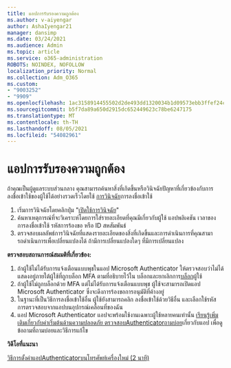 ```yaml
---
title: แอปการรับรองความถูกต้อง
ms.author: v-aiyengar
author: AshaIyengar21
manager: dansimp
ms.date: 03/24/2021
ms.audience: Admin
ms.topic: article
ms.service: o365-administration
ROBOTS: NOINDEX, NOFOLLOW
localization_priority: Normal
ms.collection: Adm_O365
ms.custom:
- "9003252"
- "9909"
ms.openlocfilehash: 1ac3158914455502d2de493dd1320034b1d09573ebb3ffef24c23eb1e816cad0
ms.sourcegitcommit: b5f7da89a650d2915dc652449623c78be6247175
ms.translationtype: MT
ms.contentlocale: th-TH
ms.lasthandoff: 08/05/2021
ms.locfileid: "54082961"
---
```

# <a name="authentication-app"></a>แอปการรับรองความถูกต้อง

ถ้าคุณเป็นผู้ดูแลระบบส่วนกลาง คุณสามารถค้นหาสิ่งที่เกิดขึ้นหรือวินิจฉัยปัญหาที่เกี่ยวข้องกับการลงชื่อเข้าใช้ของผู้ใช้ได้อย่างรวดเร็วโดยใช้ [การวินิจฉัย](https://ms.portal.azure.com/microsoft.onmicrosoft.com?loginHint=shhada@microsoft.com#blade/Microsoft_AAD_IAM/ActiveDirectoryMenuBlade/diagnose/symptomId/ms_aad_dxp_signin_caDiagnoseAndSolveSummarySymptom)การลงชื่อเข้าใช้

1. เริ่มการวินิจฉัยโดยคลิกปุ่ม "[เปิดใช้การวินิจฉัย](https://portal.azure.com/#blade/Microsoft_AAD_IAM/ActiveDirectoryMenuBlade/diagnose/symptomId/ms_aad_dxp_signin_caDiagnoseAndSolveSummarySymptom)" 
1. ค้นหาเหตุการณ์ที่จะวิเคราะห์โดยการใส่รายละเอียดที่คุณมีเกี่ยวกับผู้ใช้ แอปพลิเคชัน เวลาของการลงชื่อเข้าใช้ รหัสการร้องขอ หรือ ID สหสัมพันธ์
1. ตรวจสอบผลลัพธ์การวินิจฉัยที่แสดงรายละเอียดของสิ่งที่เกิดขึ้นและการดําเนินการที่คุณสามารถดําเนินการเพื่อเปลี่ยนแปลงได้ ถ้ามีการเปลี่ยนแปลงใดๆ ที่มีการเปลี่ยนแปลง

**ตรวจสอบสถานการณ์สมมติที่เกี่ยวข้อง:**

1. ถ้าผู้ใช้ไม่ได้รับการแจ้งเตือนแบบพุชในแอป Microsoft Authenticator ให้ตรวจสอบว่าไม่ได้แสดงอยู่ภายใต้ผู้ใช้ที่ถูกบล็อก MFA ตามที่อธิบายไว้ใน บล็อกและยกเลิกการ[บล็อก](https://portal.azure.com/#blade/Microsoft_AAD_IAM/ActiveDirectoryMenuBlade/diagnose/symptomId/ms_aad_dxp_signin_caDiagnoseAndSolveSummarySymptom)ผู้ใช้
1. ถ้าผู้ใช้ไม่ถูกบล็อกด้วย MFA แต่ไม่ได้รับการแจ้งเตือนแบบพุช ผู้ใช้จะสามารถเปิดแอป Microsoft Authenticator ซึ่งจะดึงการร้องขอการอนุมัติที่ค้างอยู่
1. ในฐานะที่เป็นวิธีการลงชื่อเข้าใช้อื่น ผู้ใช้ยังสามารถคลิก ลงชื่อเข้าใช้ด้วยวิธีอื่น และเลือกใช้รหัสการตรวจสอบจากแอปบนอุปกรณ์เคลื่อนที่ของฉัน
1. แอป Microsoft Authenticator แอปจะพร้อมใช้งานเฉพาะผู้ใช้หลายคนเท่านั้น [เรียนรู้เพิ่มเติมเกี่ยวกับค่าเริ่มต้นด้านความปลอดภัย ตรวจสอบAuthenticator](https://docs.microsoft.com/azure/active-directory/fundamentals/concept-fundamentals-security-defaults)[ถามบ่อย](https://docs.microsoft.com/azure/active-directory/user-help/user-help-auth-app-faq)เกี่ยวกับแอป เพื่อดูข้อถามที่ถามบ่อยและวิธีการแก้ไข
 
**วิดีโอที่แนะนา**

[วิธีการตั้งค่าแอปAuthenticatorบนโทรศัพท์เครื่องใหม่ (2 นาที)](https://go.microsoft.com/fwlink/?linkid=2158163&clcid=0x409)
